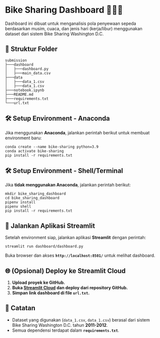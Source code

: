 # Bike Sharing Dashboard 🚴‍♂️✨

Dashboard ini dibuat untuk menganalisis pola penyewaan sepeda berdasarkan musim, cuaca, dan jenis hari (kerja/libur) menggunakan dataset dari sistem Bike Sharing Washington D.C.

## 📂 Struktur Folder

```
submission
├───dashboard
│   ├───dashboard.py
│   ├───main_data.csv
├───data
│   ├───data_1.csv
│   ├───data_1.csv
├───notebook.ipynb
├───README.md
├───requirements.txt
└───url.txt
```

## 🛠 Setup Environment - Anaconda

Jika menggunakan **Anaconda**, jalankan perintah berikut untuk membuat environment baru:

```
conda create --name bike-sharing python=3.9
conda activate bike-sharing
pip install -r requirements.txt
```

## 🛠 Setup Environment - Shell/Terminal

Jika **tidak menggunakan Anaconda**, jalankan perintah berikut:

```
mkdir bike_sharing_dashboard
cd bike_sharing_dashboard
pipenv install
pipenv shell
pip install -r requirements.txt
```

## 🚀 Jalankan Aplikasi Streamlit

Setelah environment siap, jalankan aplikasi **Streamlit** dengan perintah:

```
streamlit run dashboard/dashboard.py
```

Buka browser dan akses **`http://localhost:8501/`** untuk melihat dashboard.

## 🌐 (Opsional) Deploy ke Streamlit Cloud

1. **Upload proyek ke GitHub.**
2. **Buka [Streamlit Cloud](https://share.streamlit.io/) dan deploy dari repository GitHub.**
3. **Simpan link dashboard di file `url.txt`.**

## 📌 Catatan

- Dataset yang digunakan (`data_1.csv`, `data_1.csv`) berasal dari sistem Bike Sharing Washington D.C. tahun **2011-2012**.
- Semua dependensi terdapat dalam **`requirements.txt`**.
